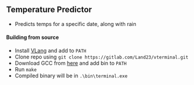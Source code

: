 ## Temperature Predictor
- Predicts temps for a specific date, along with rain

#### Building from source
- Install [VLang](https://vlang.io) and add to `PATH`
- Clone repo using `git clone https://gitlab.com/Land23/vterminal.git`
- Download GCC from [here](https://winlibs.com/) and add bin to `PATH`
- Run `make`
- Compiled binary will be in `.\bin\terminal.exe`